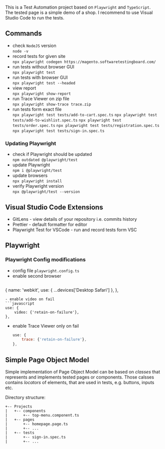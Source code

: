 This is a Test Automation project based on `Playwright` and `TypeScript`.  
The tested page is a simple demo of a shop.
I recommend to use Visual Studio Code to run the tests.

## Commands

- check `NodeJS` version  
  `node -v`
- record tests for given site  
  `npx playwright codegen https://magento.softwaretestingboard.com/`
- run tests without browser GUI  
  `npx playwright test`
- run tests with browser GUI  
  `npx playwright test --headed`
- view report  
  `npx playwright show-report`
- run Trace Viewer on zip file  
  `npx playwright show-trace trace.zip`
- run tests form exact file  
  `npx playwright test tests/add-to-cart.spec.ts`
  `npx playwright test tests/add-to-wishlist.spec.ts`
  `npx playwright test tests/order.spec.ts`
  `npx playwright test tests/registration.spec.ts`
  `npx playwright test tests/sign-in.spec.ts`

### Updating Playwright

- check if Playwright should be updated  
  `npm outdated @playwright/test`
- update Playwright  
  `npm i @playwright/test`
- update browsers  
  `npx playwright install`
- verify Playwright version  
  `npx @playwright/test --version`

## Visual Studio Code Extensions

- GitLens - view details of your repository i.e. commits history
- Prettier - default formatter for editor
- Playwright Test for VSCode - run and record tests form VSC

## Playwright

### Playwright Config modifications

- config file `playwright.config.ts`
- enable second browser
  ```javascript
 {
      name: 'webkit',
      use: { ...devices['Desktop Safari'] },
    },

  ```
- enable video on fail
  ```javascript
  use: {
      video: {'retain-on-failure'},
  },
  ```
- enable Trace Viewer only on fail
  ```javascript
  use: {
      trace: {'retain-on-failure'},
  },
  ```

## Simple Page Object Model

Simple implementation of Page Object Model can be based on _classes_ that represents and implements tested pages or components.
Those calsses contains _locators_ of elements, that are used in tests, e.g. buttons, inputs etc.

Directory structure:

```
+-- Projects
|   +-- components
|       +-- top-menu.component.ts
|   +-- pages
|       +-- homepage.page.ts
|       +-- ...
|   +-- tests
|       +-- sign-in.spec.ts
|       +-- ...
```

